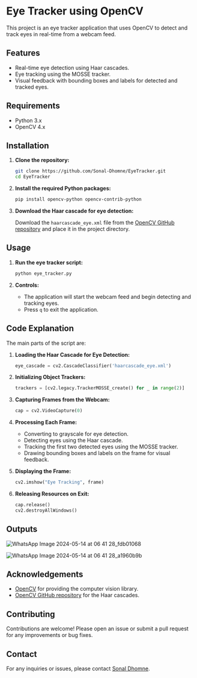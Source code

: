 # Eye Tracker using OpenCV

This project is an eye tracker application that uses OpenCV to detect and track eyes in real-time from a webcam feed.

## Features

- Real-time eye detection using Haar cascades.
- Eye tracking using the MOSSE tracker.
- Visual feedback with bounding boxes and labels for detected and tracked eyes.

## Requirements

- Python 3.x
- OpenCV 4.x

## Installation

1. **Clone the repository:**

    ```bash
    git clone https://github.com/Sonal-Dhomne/EyeTracker.git
    cd EyeTracker
    ```

2. **Install the required Python packages:**

    ```bash
    pip install opencv-python opencv-contrib-python
    ```

3. **Download the Haar cascade for eye detection:**

    Download the `haarcascade_eye.xml` file from the [OpenCV GitHub repository](https://github.com/opencv/opencv/tree/master/data/haarcascades) and place it in the project directory.

## Usage

1. **Run the eye tracker script:**

    ```bash
    python eye_tracker.py
    ```

2. **Controls:**

    - The application will start the webcam feed and begin detecting and tracking eyes.
    - Press `q` to exit the application.

## Code Explanation

The main parts of the script are:

1. **Loading the Haar Cascade for Eye Detection:**

    ```python
    eye_cascade = cv2.CascadeClassifier('haarcascade_eye.xml')
    ```

2. **Initializing Object Trackers:**

    ```python
    trackers = [cv2.legacy.TrackerMOSSE_create() for _ in range(2)]
    ```

3. **Capturing Frames from the Webcam:**

    ```python
    cap = cv2.VideoCapture(0)
    ```

4. **Processing Each Frame:**

    - Converting to grayscale for eye detection.
    - Detecting eyes using the Haar cascade.
    - Tracking the first two detected eyes using the MOSSE tracker.
    - Drawing bounding boxes and labels on the frame for visual feedback.

5. **Displaying the Frame:**

    ```python
    cv2.imshow("Eye Tracking", frame)
    ```

6. **Releasing Resources on Exit:**

    ```python
    cap.release()
    cv2.destroyAllWindows()
    ```

## Outputs

![WhatsApp Image 2024-05-14 at 06 41 28_fdb01068](https://github.com/user-attachments/assets/345ea20a-1cdc-4b98-87de-ee7f09b1a7c5)

![WhatsApp Image 2024-05-14 at 06 41 28_a1960b9b](https://github.com/user-attachments/assets/e8eabf50-8efa-4ca8-bd76-f0ab8d6bd86e)

## Acknowledgements

- [OpenCV](https://opencv.org/) for providing the computer vision library.
- [OpenCV GitHub repository](https://github.com/opencv/opencv) for the Haar cascades.

## Contributing

Contributions are welcome! Please open an issue or submit a pull request for any improvements or bug fixes.

## Contact

For any inquiries or issues, please contact [Sonal Dhomne](mailto:sonaldhomne04work@gmail.com).

